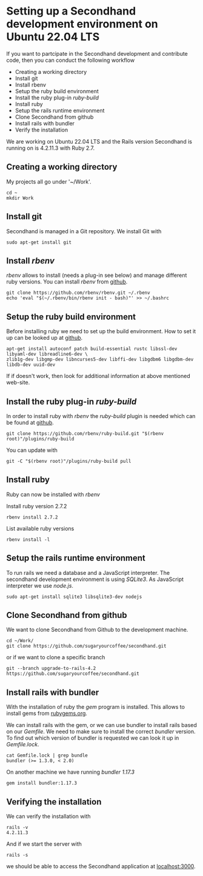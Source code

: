 # Setting up a Secondhand development environment on Ubuntu 22.04 LTS

If you want to partcipate in the Secondhand development and contribute code, then you can conduct the following workflow

* Creating a working directory
* Install git
* Install rbenv
* Setup the ruby build environment
* Install the ruby plug-in *ruby-build*
* Install ruby
* Setup the rails runtime environment
* Clone Secondhand from github
* Install rails with bundler
* Verify the installation

We are working on Ubuntu 22.04 LTS and the Rails version Secondhand is running on is 4.2.11.3 with Ruby 2.7.

## Creating a working directory

My projects all go under '~/Work'.

    cd ~
    mkdir Work

## Install git

Secondhand is managed in a Git repository. We install Git with

    sudo apt-get install git

## Install *rbenv*

*rbenv* allows to install (needs a plug-in see below) and manage different ruby versions. You can install *rbenv* from [github](https://github.com/rbenv/rbenv).

    git clone https://github.com/rbenv/rbenv.git ~/.rbenv
    echo 'eval "$(~/.rbenv/bin/rbenv init - bash)"' >> ~/.bashrc

## Setup the ruby build environment 

Before installing ruby we need to set up the build environment. How to set it up can be looked up at [github](https://github.com/rbenv/ruby-build/wiki#suggested-build-environment).

    apt-get install autoconf patch build-essential rustc libssl-dev libyaml-dev libreadline6-dev \
    zlib1g-dev libgmp-dev libncurses5-dev libffi-dev libgdbm6 libgdbm-dev libdb-dev uuid-dev

If if doesn't work, then look for additional information at above mentioned web-site.

## Install the ruby plug-in *ruby-build*

In order to install ruby with *rbenv* the *ruby-build* plugin is needed which can be found at [github](https://github.com/rbenv/ruby-build#readme). 

    git clone https://github.com/rbenv/ruby-build.git "$(rbenv root)"/plugins/ruby-build

You can update with 

    git -C "$(rbenv root)"/plugins/ruby-build pull

## Install ruby

Ruby can now be installed with *rbenv*

Install ruby version 2.7.2

    rbenv install 2.7.2

List available ruby versions

    rbenv install -l

## Setup the rails runtime environment

To run rails we need a database and a JavaScript interpreter. The secondhand development environment is using *SQLite3*. As JavaScript interpreter we use *node.js*.

    sudo apt-get install sqlite3 libsqlite3-dev nodejs

## Clone Secondhand from github

We want to clone Secondhand from Github to the development machine.

    cd ~/Work/
    git clone https://github.com/sugaryourcoffee/secondhand.git

or if we want to clone a specific branch

    git --branch upgrade-to-rails-4.2 https://github.com/sugaryourcoffee/secondhand.git

## Install rails with bundler

With the installation of ruby the *gem* program is installed. This allows to install gems from [rubygems.org](https://rubygems.org/).

We can install rails with the gem, or we can use bundler to install rails based on our *Gemfile*. We need to make sure to install the correct *bundler* version. To find out which version of bundler is requested we can look it up in *Gemfile.lock*.

    cat Gemfile.lock | grep bundle
    bundler (>= 1.3.0, < 2.0)

On another machine we have running *bundler 1.17.3*

    gem install bundler:1.17.3

## Verifying the installation

We can verify the installation with

    rails -v
    4.2.11.3

And if we start the server with

    rails -s

we should be able to access the Secondhand application at [localhost:3000](http://localhost:3000/).


